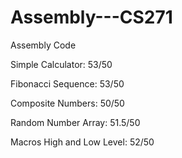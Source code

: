 # Assembly---CS271
Assembly Code

Simple Calculator: 53/50

Fibonacci Sequence: 53/50

Composite Numbers: 50/50

Random Number Array: 51.5/50

Macros High and Low Level: 52/50

